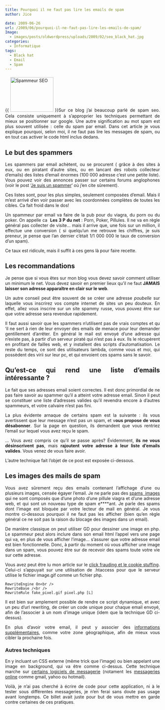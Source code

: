 ```yaml
---
title: Pourquoi il ne faut pas lire les emails de spam
author: Jice

date: 2009-06-26
url: /2009/06/pourquoi-il-ne-faut-pas-lire-les-emails-de-spam/
Image:
  - images/posts/oldwordpress/uploads/2009/02/seo_black_hat.jpg
categories:
  - Informatique
tags:
  - Black hat
  - Email
  - Spam
---
```

<p style="text-align: justify;">
  {{<img class="alignleft size-full wp-image-119" style="margin: 5px;" title="Black Hat" src="images/posts/oldwordpress/uploads/2009/02/seo_black_hat.jpg" alt="Spammeur SEO" width="140" height="112" >}}Sur ce blog j&#8217;ai beaucoup parlé de spam seo. Cela consiste uniquement à s&#8217;approprier les techniques permettant de mieux se positionner sur google. Une autre signification au mot spam est plus souvent utilisée : celle du spam par email. Dans cet article je vous explique pourquoi, selon moi, il ne faut pas lire les messages de spam, ou en tout cas activer le code html inclus dedans.<!--more-->
</p>

<h2 style="text-align: justify;">
  Le but des spammers
</h2>

<p style="text-align: justify;">
  Les spammers par email achètent, ou se procurent ( grâce à des sites à eux, ou en piratant d&#8217;autre sites, ou en lancant des robots collecteur d&#8217;emails) des listes d&#8217;email énormes (100 000 adresse c&#8217;est une petite liste). Vous pouvez voir des annonces passer sur certains forums anglophones (voir le post &#8216;<a title="Je suis un spammer - Liens utiles" href="http://localhost/oldblog/2009/02/je-suis-un-spammeur/">Je suis un spammer</a>&#8216; où j&#8217;en cite sûrement).
</p>

<p style="text-align: justify;">
  Ces listes sont, pour les plus simples, seulement composées d&#8217;email. Mais il m&#8217;est arrivé d&#8217;en voir passer avec les coordonnées complètes de toutes les cibles. Ca fait froid dans le dos!
</p>

<p style="text-align: justify;">
  Un spammeur par email va faire de la pub pour du viagra, du porn ou du poker. On appelle ca  <strong>Les 3 P du net</strong> : Porn, Poker, Pillules. Il ne va en règle général pas collecter de visite&#8230; mais il arrive que, une fois sur un million, il effectue une conversion ( si quelqu&#8217;un me retrouve les chiffres, je suis preneur, je pense que l&#8217;an dernier c&#8217;était 1/1 000 000 le taux de conversion d&#8217;un spam).
</p>

<p style="text-align: justify;">
  Ce taux est ridicule, mais il suffit à ces gens là pour faire recette.
</p>

<p style="text-align: justify;">
  <h2 style="text-align: justify;">
    Les recommandations
  </h2>
  
  <p style="text-align: justify;">
    Je pense que si vous êtes sur mon blog vous devez savoir comment utiliser un minimum le net. Vous devez savoir en premier lieux qu&#8217;il ne faut <strong>JAMAIS laisser son adresse apparaître en clair sur le web</strong>.
  </p>
  
  <p style="text-align: justify;">
    Un autre conseil peut être souvent de se créer une adresse <em>poubelle </em>sur laquelle vous inscrirez vos compte internet de sites un peu douteux. En effet, allez vous inscrire sur un site spammy russe, vous pouvez être sur que votre adresse sera revendue rapidement.
  </p>
  
  <p style="text-align: justify;">
    Il faut aussi savoir que les spammers n&#8217;utilisent pas de vrais comptes et qu &#8216;il ne sert à rien de leur envoyer des emails de menace pour leur demander gentillement d&#8217;arrêter. En général le mail est envoyé d&#8217;une adresse qui n&#8217;existe pas, à partir d&#8217;un serveur piraté qui n&#8217;est pas à eux. Ils le récupèrent en profitant de failles web, et y installent des scripts d&#8217;automatisation. Le reste du temps, ce sont des utilisateurs lambda, comme vous et moi, qui possèdent des virii sur leur pc, et qui envoient ces spams sans le savoir.
  </p>
  
  <h2 style="text-align: justify;">
    Qu&#8217;est-ce qui rend une liste d&#8217;emails intéressante ?
  </h2>
  
  <p style="text-align: justify;">
    Le fait que ses adresses email soient correctes. Il est donc primordial de ne pas faire savoir au spammer qu&#8217;il a atteint votre adresse email. Sinon il peut se constituer une liste d&#8217;adresses valides qu&#8217;il revendra encore à d&#8217;autres spammeurs, et votre calvaire n&#8217;est pas fini.
  </p>
  
  <p style="text-align: justify;">
    La plus évidente arnaque de certains spam est la suivante : ils vous avertissent que leur message n&#8217;est pas un spam, et v<strong>ous propose de vous désabonner</strong>. Sur la page en question, ils demandent que vous rentriez l&#8217;email sur lequel vous avez reçu le spam.
  </p>
  
  <p style="text-align: justify;">
    &#8230; Vous avez compris ce qu&#8217;il se passe après? Évidemment, <strong>ils ne vous désinscrivent pas</strong>, mais <strong>rajoutent votre adresse à leur liste d&#8217;emails valides</strong>. Vous venez de vous faire avoir.
  </p>
  
  <p style="text-align: justify;">
    L&#8217;autre technique fait l&#8217;objet de ce post est exposée ci-dessous.
  </p>
  
  <h2 style="text-align: justify;">
    Les images des mails de spam
  </h2>
  
  <p style="text-align: justify;">
    Vous avez sûrement reçu des emails contenant l&#8217;affichage d&#8217;une ou plusieurs images, censée égayer l&#8217;email. Je ne parle pas des <a title="Spam images" href="http://www.securiteinfo.com/attaques/divers/analyse_image_spam.shtml" target="_blank">spams  images</a> qui ne sont composés que d&#8217;une photo d&#8217;une pillule viagra et d&#8217;une adresse web, et qui sont un nouveau type de spam e****ant. Je parle des spams dont l&#8217;image est bloquée par votre lecteur de mail en général. Je vous montre ci-dessous pourquoi il ne faut pas les afficher (bien qu&#8217;en règle général ce ne soit pas la raison du blocage des images dans un email).
  </p>
  
  <p style="text-align: justify;">
    De manière classique on peut utiliser GD pour dessiner une image en php. Le spammeur peut alors inclure dans son email html l&#8217;appel vers une page qui va, en plus de vous afficher l&#8217;image&#8230; s&#8217;assurer que votre adresse email est bien fonctionnelle. Donc, à partir du moment où vous afficher une image dans un spam, vous pouvez être sur de recevoir des spams toute votre vie sur cette adresse.
  </p>
  
  <p style="text-align: justify;">
    Vous avez peut être lu mon article sur le <a title="Click frauding et cookie stuffing" href="http://localhost/oldblog/2009/06/cookie-stuffing-and-click-hidding/">click frauding et le cookie stuffing</a>. Celui-ci s&#8217;appuyait sur une utilisation de .htaccess pour que le serveur utilise le fichier image.gif comme un fichier php.
  </p>
  
  <p>
    <code>RewriteEngine On&lt;br />
RewriteBase /&lt;br />
RewriteRule fake_pixel.gif pixel.php [L]</code>
  </p>
  
  <p style="text-align: justify;">
    Il est bien sur amplement possible de rendre ce script dynamique, et avec un peu d&#8217;url rewriting, de créer un code unique pour chaque email envoyé, afin de l&#8217;associer à un nom d&#8217;image unique (idem que la technique GD ci-dessus).
  </p>
  
  <p style="text-align: justify;">
    En plus d&#8217;avoir votre email, il peut y associer des <a title="Informations a partir de votre ip" href="http://www.mon-ip.com/" target="_blank">informations supplémentaires</a>, comme votre zone géographique, afin de mieux vous cibler la prochaine fois.
  </p>
  
  <h3 style="text-align: justify;">
    Autres techniques
  </h3>
  
  <p style="text-align: justify;">
    En y incluant un CSS externe (même trick que l&#8217;image) ou bien appelant une image en background, qui va être comme ci-dessus. Cette technique marche sur <a title="CSS et logiciels de messagerie" href="http://www.campaignmonitor.com/css/" target="_blank">certains logiciels de messagerie</a> (notament les <a title="CSS et webmail" href="http://www.xavierfrenette.com/articles/css-support-in-webmail/" target="_blank">messageries online</a> comme gmail, yahoo ou hotmail).
  </p>
  
  <p style="text-align: justify;">
    Voilà, je n&#8217;ai pas cherché à écrire de code pour cette application, ni à le tester sous différentes messageries, je n&#8217;en ferai sans doute pas usage avant longtemps. Ce billet avait juste pour but de vous mettre en garde contre certaines de ces pratiques.
  </p>